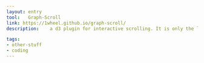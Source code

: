 ```yaml
---
layout: entry
tool:	Graph-Scroll
link: https://1wheel.github.io/graph-scroll/
description:	a d3 plugin for interactive scrolling. It is only the library that specifically implements the transition to and from a fixed position graphic.

tags:
- other-stuff
- coding
---
```


